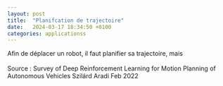 ```yaml
---
layout: post
title:  "Planifcation de trajectoire"
date:   2024-03-17 18:34:50 +0100
categories: applicationss
---
```

<link rel="stylesheet" href="https://picorba.github.io/Rapport-veille-technologique/assets/css/theme_dark.css">
<div class="texte">
Afin de déplacer un robot, il faut planifier sa trajectoire, mais
<br> <br>
Source : Survey of Deep Reinforcement Learning for Motion
Planning of Autonomous Vehicles Szilárd Aradi Feb 2022
</div>